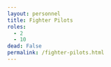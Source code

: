 ```yaml
---
layout: personnel
title: Fighter Pilots
roles: 
  - 2
  - 10
dead: False
permalink: /fighter-pilots.html
---
```

